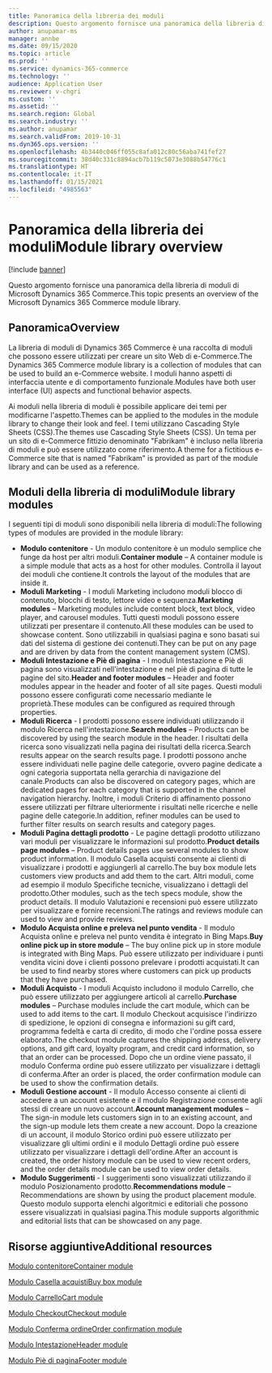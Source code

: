 ```yaml
---
title: Panoramica della libreria dei moduli
description: Questo argomento fornisce una panoramica della libreria di moduli di Microsoft Dynamics 365 Commerce.
author: anupamar-ms
manager: annbe
ms.date: 09/15/2020
ms.topic: article
ms.prod: ''
ms.service: dynamics-365-commerce
ms.technology: ''
audience: Application User
ms.reviewer: v-chgri
ms.custom: ''
ms.assetid: ''
ms.search.region: Global
ms.search.industry: ''
ms.author: anupamar
ms.search.validFrom: 2019-10-31
ms.dyn365.ops.version: ''
ms.openlocfilehash: 4b3440c046ff055c8afa012c80c56aba741fef27
ms.sourcegitcommit: 38d40c331c8894acb7b119c5073e3088b54776c1
ms.translationtype: HT
ms.contentlocale: it-IT
ms.lasthandoff: 01/15/2021
ms.locfileid: "4985563"
---
```

# <a name="module-library-overview"></a><span data-ttu-id="103d0-103">Panoramica della libreria dei moduli</span><span class="sxs-lookup"><span data-stu-id="103d0-103">Module library overview</span></span>

[!include [banner](includes/banner.md)]

<span data-ttu-id="103d0-104">Questo argomento fornisce una panoramica della libreria di moduli di Microsoft Dynamics 365 Commerce.</span><span class="sxs-lookup"><span data-stu-id="103d0-104">This topic presents an overview of the Microsoft Dynamics 365 Commerce module library.</span></span>

## <a name="overview"></a><span data-ttu-id="103d0-105">Panoramica</span><span class="sxs-lookup"><span data-stu-id="103d0-105">Overview</span></span>

<span data-ttu-id="103d0-106">La libreria di moduli di Dynamics 365 Commerce è una raccolta di moduli che possono essere utilizzati per creare un sito Web di e-Commerce.</span><span class="sxs-lookup"><span data-stu-id="103d0-106">The Dynamics 365 Commerce module library is a collection of modules that can be used to build an e-Commerce website.</span></span> <span data-ttu-id="103d0-107">I moduli hanno aspetti di interfaccia utente e di comportamento funzionale.</span><span class="sxs-lookup"><span data-stu-id="103d0-107">Modules have both user interface (UI) aspects and functional behavior aspects.</span></span>

<span data-ttu-id="103d0-108">Ai moduli nella libreria di moduli è possibile applicare dei temi per modificarne l'aspetto.</span><span class="sxs-lookup"><span data-stu-id="103d0-108">Themes can be applied to the modules in the module library to change their look and feel.</span></span> <span data-ttu-id="103d0-109">I temi utilizzano Cascading Style Sheets (CSS).</span><span class="sxs-lookup"><span data-stu-id="103d0-109">The themes use Cascading Style Sheets (CSS).</span></span> <span data-ttu-id="103d0-110">Un tema per un sito di e-Commerce fittizio denominato "Fabrikam" è incluso nella libreria di moduli e può essere utilizzato come riferimento.</span><span class="sxs-lookup"><span data-stu-id="103d0-110">A theme for a fictitious e-Commerce site that is named "Fabrikam" is provided as part of the module library and can be used as a reference.</span></span>

## <a name="module-library-modules"></a><span data-ttu-id="103d0-111">Moduli della libreria di moduli</span><span class="sxs-lookup"><span data-stu-id="103d0-111">Module library modules</span></span>

<span data-ttu-id="103d0-112">I seguenti tipi di moduli sono disponibili nella libreria di moduli:</span><span class="sxs-lookup"><span data-stu-id="103d0-112">The following types of modules are provided in the module library:</span></span>

- <span data-ttu-id="103d0-113">**Modulo contenitore** - Un modulo contenitore è un modulo semplice che funge da host per altri moduli.</span><span class="sxs-lookup"><span data-stu-id="103d0-113">**Container module** – A container module is a simple module that acts as a host for other modules.</span></span> <span data-ttu-id="103d0-114">Controlla il layout dei moduli che contiene.</span><span class="sxs-lookup"><span data-stu-id="103d0-114">It controls the layout of the modules that are inside it.</span></span>
- <span data-ttu-id="103d0-115">**Moduli Marketing** - I moduli Marketing includono moduli blocco di contenuto, blocchi di testo, lettore video e sequenza.</span><span class="sxs-lookup"><span data-stu-id="103d0-115">**Marketing modules** – Marketing modules include content block, text block, video player, and carousel modules.</span></span> <span data-ttu-id="103d0-116">Tutti questi moduli possono essere utilizzati per presentare il contenuto.</span><span class="sxs-lookup"><span data-stu-id="103d0-116">All these modules can be used to showcase content.</span></span> <span data-ttu-id="103d0-117">Sono utilizzabili in qualsiasi pagina e sono basati sui dati del sistema di gestione dei contenuti.</span><span class="sxs-lookup"><span data-stu-id="103d0-117">They can be put on any page and are driven by data from the content management system (CMS).</span></span>
- <span data-ttu-id="103d0-118">**Moduli Intestazione e Piè di pagina** - I moduli Intestazione e Piè di pagina sono visualizzati nell'intestazione e nel piè di pagina di tutte le pagine del sito.</span><span class="sxs-lookup"><span data-stu-id="103d0-118">**Header and footer modules** – Header and footer modules appear in the header and footer of all site pages.</span></span> <span data-ttu-id="103d0-119">Questi moduli possono essere configurati come necessario mediante le proprietà.</span><span class="sxs-lookup"><span data-stu-id="103d0-119">These modules can be configured as required through properties.</span></span>
- <span data-ttu-id="103d0-120">**Moduli Ricerca** - I prodotti possono essere individuati utilizzando il modulo Ricerca nell'intestazione.</span><span class="sxs-lookup"><span data-stu-id="103d0-120">**Search modules** – Products can be discovered by using the search module in the header.</span></span> <span data-ttu-id="103d0-121">I risultati della ricerca sono visualizzati nella pagina dei risultati della ricerca.</span><span class="sxs-lookup"><span data-stu-id="103d0-121">Search results appear on the search results page.</span></span> <span data-ttu-id="103d0-122">I prodotti possono anche essere individuati nelle pagine delle categorie, ovvero pagine dedicate a ogni categoria supportata nella gerarchia di navigazione del canale.</span><span class="sxs-lookup"><span data-stu-id="103d0-122">Products can also be discovered on category pages, which are dedicated pages for each category that is supported in the channel navigation hierarchy.</span></span> <span data-ttu-id="103d0-123">Inoltre, i moduli Criterio di affinamento possono essere utilizzati per filtrare ulteriormente i risultati nelle ricerche e nelle pagine delle categorie.</span><span class="sxs-lookup"><span data-stu-id="103d0-123">In addition, refiner modules can be used to further filter results on search results and category pages.</span></span>
- <span data-ttu-id="103d0-124">**Moduli Pagina dettagli prodotto** - Le pagine dettagli prodotto utilizzano vari moduli per visualizzare le informazioni sul prodotto.</span><span class="sxs-lookup"><span data-stu-id="103d0-124">**Product details page modules** – Product details pages use several modules to show product information.</span></span> <span data-ttu-id="103d0-125">Il modulo Casella acquisti consente ai clienti di visualizzare i prodotti e aggiungerli al carrello.</span><span class="sxs-lookup"><span data-stu-id="103d0-125">The buy box module lets customers view products and add them to the cart.</span></span> <span data-ttu-id="103d0-126">Altri moduli, come ad esempio il modulo Specifiche tecniche, visualizzano i dettagli del prodotto.</span><span class="sxs-lookup"><span data-stu-id="103d0-126">Other modules, such as the tech specs module, show the product details.</span></span> <span data-ttu-id="103d0-127">Il modulo Valutazioni e recensioni può essere utilizzato per visualizzare e fornire recensioni.</span><span class="sxs-lookup"><span data-stu-id="103d0-127">The ratings and reviews module can used to view and provide reviews.</span></span>
- <span data-ttu-id="103d0-128">**Modulo Acquista online e preleva nel punto vendita** - Il modulo Acquista online e preleva nel punto vendita è integrato in Bing Maps.</span><span class="sxs-lookup"><span data-stu-id="103d0-128">**Buy online pick up in store module** – The buy online pick up in store module is integrated with Bing Maps.</span></span> <span data-ttu-id="103d0-129">Può essere utilizzato per individuare i punti vendita vicini dove i clienti possono prelevare i prodotti acquistati.</span><span class="sxs-lookup"><span data-stu-id="103d0-129">It can be used to find nearby stores where customers can pick up products that they have purchased.</span></span>
- <span data-ttu-id="103d0-130">**Moduli Acquisto** - I moduli Acquisto includono il modulo Carrello, che può essere utilizzato per aggiungere articoli al carrello.</span><span class="sxs-lookup"><span data-stu-id="103d0-130">**Purchase modules** – Purchase modules include the cart module, which can be used to add items to the cart.</span></span> <span data-ttu-id="103d0-131">Il modulo Checkout acquisisce l'indirizzo di spedizione, le opzioni di consegna e informazioni su gift card, programma fedeltà e carta di credito, di modo che l'ordine possa essere elaborato.</span><span class="sxs-lookup"><span data-stu-id="103d0-131">The checkout module captures the shipping address, delivery options, and gift card, loyalty program, and credit card information, so that an order can be processed.</span></span> <span data-ttu-id="103d0-132">Dopo che un ordine viene passato, il modulo Conferma ordine può essere utilizzato per visualizzare i dettagli di conferma.</span><span class="sxs-lookup"><span data-stu-id="103d0-132">After an order is placed, the order confirmation module can be used to show the confirmation details.</span></span>
- <span data-ttu-id="103d0-133">**Moduli Gestione account** - Il modulo Accesso consente ai clienti di accedere a un account esistente e il modulo Registrazione consente agli stessi di creare un nuovo account.</span><span class="sxs-lookup"><span data-stu-id="103d0-133">**Account management modules** – The sign-in module lets customers sign in to an existing account, and the sign-up module lets them create a new account.</span></span> <span data-ttu-id="103d0-134">Dopo la creazione di un account, il modulo Storico ordini può essere utilizzato per visualizzare gli ultimi ordini e il modulo Dettagli ordine può essere utilizzato per visualizzare i dettagli dell'ordine.</span><span class="sxs-lookup"><span data-stu-id="103d0-134">After an account is created, the order history module can be used to view recent orders, and the order details module can be used to view order details.</span></span>
- <span data-ttu-id="103d0-135">**Modulo Suggerimenti** - I suggerimenti sono visualizzati utilizzando il modulo Posizionamento prodotto.</span><span class="sxs-lookup"><span data-stu-id="103d0-135">**Recommendations module** – Recommendations are shown by using the product placement module.</span></span> <span data-ttu-id="103d0-136">Questo modulo supporta elenchi algoritmici e editoriali che possono essere visualizzati in qualsiasi pagina.</span><span class="sxs-lookup"><span data-stu-id="103d0-136">This module supports algorithmic and editorial lists that can be showcased on any page.</span></span>

## <a name="additional-resources"></a><span data-ttu-id="103d0-137">Risorse aggiuntive</span><span class="sxs-lookup"><span data-stu-id="103d0-137">Additional resources</span></span>

[<span data-ttu-id="103d0-138">Modulo contenitore</span><span class="sxs-lookup"><span data-stu-id="103d0-138">Container module</span></span>](add-container-module.md)

[<span data-ttu-id="103d0-139">Modulo Casella acquisti</span><span class="sxs-lookup"><span data-stu-id="103d0-139">Buy box module</span></span>](add-buy-box.md)

[<span data-ttu-id="103d0-140">Modulo Carrello</span><span class="sxs-lookup"><span data-stu-id="103d0-140">Cart module</span></span>](add-cart-module.md)

[<span data-ttu-id="103d0-141">Modulo Checkout</span><span class="sxs-lookup"><span data-stu-id="103d0-141">Checkout module</span></span>](add-checkout-module.md)

[<span data-ttu-id="103d0-142">Modulo Conferma ordine</span><span class="sxs-lookup"><span data-stu-id="103d0-142">Order confirmation module</span></span>](order-confirmation-module.md)

[<span data-ttu-id="103d0-143">Modulo Intestazione</span><span class="sxs-lookup"><span data-stu-id="103d0-143">Header module</span></span>](author-header-module.md)

[<span data-ttu-id="103d0-144">Modulo Piè di pagina</span><span class="sxs-lookup"><span data-stu-id="103d0-144">Footer module</span></span>](author-footer-module.md)
